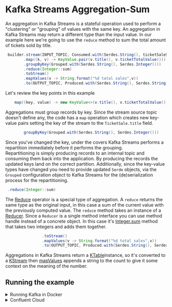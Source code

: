 # Kafka Streams Aggregation-Sum

An aggregation in Kafka Streams is a stateful operation used to perform a "clustering" or "grouping" of values with
the same key.  An aggregation in Kafka Streams may return a different type than the input value.  In our example here
we're going to use the `reduce` method to sum the total amount of tickets sold by title.

``` java
 builder.stream(INPUT_TOPIC, Consumed.with(Serdes.String(), ticketSaleSerde))
        .map((k, v) -> KeyValue.pair(v.title(), v.ticketTotalValue()))
        .groupByKey(Grouped.with(Serdes.String(), Serdes.Integer()))
        .reduce(Integer::sum)
        .toStream()
        .mapValues(v -> String.format("%d total sales",v))
        .to(OUTPUT_TOPIC, Produced.with(Serdes.String(), Serdes.String()));
```

Let's review the key points in this example

``` java
    map((key, value) -> new KeyValue<>(v.title(), v.ticketTotalValue()))
```  

Aggregations must group records by key.  Since the stream source topic doesn't define any, the code has a `map` operation which creates new key-value pairs setting the key of the stream to the `TicketSale.title` field.

``` java
        groupByKey(Grouped.with(Serdes.String(), Serdes.Integer()))
```

Since you've changed the key, under the covers Kafka Streams performs a repartition immediately before it performs the grouping.  
Repartitioning is simply producing records to an internal topic and consuming them back into the application.   By producing the records the updated keys land on
the correct partition. Additionally, since the key-value types have changed you need to provide updated `Serde` objects, via the `Grouped` configuration object
to Kafka Streams for the (de)serialization process for the repartitioning.

``` java
 .reduce(Integer::sum)
```

The [Reduce](https://javadoc.io/static/org.apache.kafka/kafka-streams/3.6.0/org/apache/kafka/streams/kstream/KGroupedStream.html#reduce-org.apache.kafka.streams.kstream.Reducer-) operator is a special type of aggregation. A `reduce` returns the same type as the original input, in this case a sum of the current value with the previously computed value. The `reduce` method takes an instance of a [Reducer](https://javadoc.io/static/org.apache.kafka/kafka-streams/3.6.0/org/apache/kafka/streams/kstream/Reducer.html). Since a `Reducer` is a single method interface you can use method handle instead of a concrete object. In this case it's [Integer.sum](https://docs.oracle.com/en/java/javase/17/docs/api/java.base/java/lang/Integer.html#sum(int,int)) method that takes two integers and adds them together.

``` java
                .toStream()
                .mapValues(v -> String.format("%d total sales",v))
                .to(OUTPUT_TOPIC, Produced.with(Serdes.String(), Serdes.String()));

```
Aggregations in Kafka Streams return a [KTable](https://javadoc.io/static/org.apache.kafka/kafka-streams/3.6.0/org/apache/kafka/streams/kstream/KTable.html)instance, so it's converted to a [KStream](https://javadoc.io/static/org.apache.kafka/kafka-streams/3.6.0/org/apache/kafka/streams/kstream/KStream.html) then [mapValues](https://javadoc.io/static/org.apache.kafka/kafka-streams/3.6.0/org/apache/kafka/streams/kstream/KStream.html#mapValues-org.apache.kafka.streams.kstream.ValueMapper-) appends a string to the count to give it some context on the meaning of the number.


## Running the example

<details>
  <summary>Running Kafka in Docker</summary>

* [Confluent CLI](https://docs.confluent.io/confluent-cli/current/install.html)
* Docker running via [Docker Desktop](https://docs.docker.com/desktop/) or [Docker Engine](https://docs.docker.com/engine/install/)

### Start Kafka

* Execute ```confluent local kafka start```  from a terminal window, and copy the `host:port` output
* Save the file `confluent.properties.orig` as `confluent.properties` (ignored by git) and update the `bootstrap.servers` config with the value from the previous step

### Create the topics `aggregation-sum-input` and `aggregation-sum-output`

* `confluent local kafka topic create aggregation-sum-input`
* `confluent local kafka topic create aggregation-sum-output`

### Start Kafka Streams

* CD into the `aggregating-sum/kstreams` directory
* Run `./gradlew clean build`
* Run `java -jar build/libs/aggregating-sum-standalone.jar`
* The command above assumes using the properties file `src/main/resources/confluent.properties` if you're using something else you'll need to add the path to the command i.e. `java -jar build/libs/aggregating-sum-standalone.jar [path to props file]`

### Provide input records

Open another terminal window and run the following command to add some records for the Kafka Streams application to process.

* `confluent local kafka topic produce aggregation-sum-input < src/main/resources/input.txt`


### View the results

Go back to the terminal window running the Kafka Streams application you should see something like this:
```text
[aggregating-sum-250767e8-e82b-4b4f-b10e-d4cabc22ab7b-StreamThread-1] INFO io.confluent.developer.AggregatingSum - Incoming record key[] value[TicketSale[title=Guardians of the Galaxy, ticketTotalValue=15]]
[aggregating-sum-250767e8-e82b-4b4f-b10e-d4cabc22ab7b-StreamThread-1] INFO io.confluent.developer.AggregatingSum - Incoming record key[] value[TicketSale[title=The Godfather, ticketTotalValue=15]]
[aggregating-sum-250767e8-e82b-4b4f-b10e-d4cabc22ab7b-StreamThread-1] INFO io.confluent.developer.AggregatingSum - Incoming record key[] value[TicketSale[title=Doctor Strange, ticketTotalValue=15]]
[aggregating-sum-250767e8-e82b-4b4f-b10e-d4cabc22ab7b-StreamThread-1] INFO io.confluent.developer.AggregatingSum - Incoming record key[] value[TicketSale[title=Guardians of the Galaxy, ticketTotalValue=15]]
[aggregating-sum-250767e8-e82b-4b4f-b10e-d4cabc22ab7b-StreamThread-1] INFO io.confluent.developer.AggregatingSum - Incoming record key[] value[TicketSale[title=Guardians of the Galaxy, ticketTotalValue=15]]
[aggregating-sum-250767e8-e82b-4b4f-b10e-d4cabc22ab7b-StreamThread-1] INFO io.confluent.developer.AggregatingSum - Incoming record key[] value[TicketSale[title=Guardians of the Galaxy, ticketTotalValue=15]]
[aggregating-sum-250767e8-e82b-4b4f-b10e-d4cabc22ab7b-StreamThread-1] INFO io.confluent.developer.AggregatingSum - Incoming record key[] value[TicketSale[title=The Godfather, ticketTotalValue=15]]
[aggregating-sum-250767e8-e82b-4b4f-b10e-d4cabc22ab7b-StreamThread-1] INFO io.confluent.developer.AggregatingSum - Incoming record key[] value[TicketSale[title=Doctor Strange, ticketTotalValue=15]]
[aggregating-sum-250767e8-e82b-4b4f-b10e-d4cabc22ab7b-StreamThread-1] INFO io.confluent.developer.AggregatingSum - Incoming record key[] value[TicketSale[title=Doctor Strange, ticketTotalValue=15]]
[aggregating-sum-250767e8-e82b-4b4f-b10e-d4cabc22ab7b-StreamThread-1] INFO io.confluent.developer.AggregatingSum - Incoming record key[] value[TicketSale[title=The Godfather, ticketTotalValue=15]]
[aggregating-sum-250767e8-e82b-4b4f-b10e-d4cabc22ab7b-StreamThread-1] INFO io.confluent.developer.AggregatingSum - Incoming record key[] value[TicketSale[title=The Godfather, ticketTotalValue=15]]
```
Note that, because incoming records don't have keys, the `KStream.map` function sets the keys to enable the aggregation.
Then roughly in 30 seconds you should see the average output like this:

```text
[aggregating-sum-250767e8-e82b-4b4f-b10e-d4cabc22ab7b-StreamThread-1] INFO io.confluent.developer.AggregatingSum - Reduce result key[The Godfather] value[60 total sales]
[aggregating-sum-250767e8-e82b-4b4f-b10e-d4cabc22ab7b-StreamThread-1] INFO io.confluent.developer.AggregatingSum - Reduce result key[Guardians of the Galaxy] value[60 total sales]
[aggregating-sum-250767e8-e82b-4b4f-b10e-d4cabc22ab7b-StreamThread-1] INFO io.confluent.developer.AggregatingSum - Reduce result key[Doctor Strange] value[60 total sales]
```


</details>

<details>
  <summary>Confluent Cloud</summary>

### Prerequisites

* A [Confluent Cloud](https://confluent.cloud/signup) account
* The [Confluent CLI](https://docs.confluent.io/confluent-cli/current/install.html)

<details>
     <summary>Creating a cluster in the Confluent Cloud Console</summary>

Create Kafka cluster following [these directions](https://docs.confluent.io/cloud/current/get-started/index.html)

### Get the configuration

Once Kafka is up and running all you need to next is get the client configuration.

* In the Confluent Cloud Console, click on the `Clients` option in the left-hand menu.
* Click on the `Java` tile and create the cluster API key and a Schema Registry API key
* Copy the generated properties into the `confluent.properties.orig` file and save it as `confluent.properties` (ignored by git)
</details>

<details>
  <summary>Creating a cluster with the CLI</summary>

If you already have a Confluent Cloud account, and you don't yet have a Kafka cluster and credentials for connecting to it, you can get started with CLI exclusively.

* Run the CLI command  `confluent plugin install confluent-cloud_kickstart`
* Then execute `confluent cloud-kickstart --name <CLUSTER NAME>` which will create a cluster, enable Schema Registry, and create all required API keys.  This will create a cluster with default settings. To see all the options available use `confluent cloud-kickstart --help`.
* Copy the generated client configurations (located in `~/Downloads/java_configs_<CLUSTER_ID>` by default) into `confluent.properties.org` and save as `confluent.properties`. The full location of the properties file is printed to the console.

</details>

### Create the topics `aggregation-sum-input` and `aggregation-sum-output`

*_Note that if you create the cluster using the CLI plugin you can omit the `--cluster` argument from the commands_*

* `confluent kafka topic create aggregation-sum-input --cluster <CLUSTER_ID>`
* `confluent kafka topic create aggregation-sum-output --cluster <CLUSTER_ID>`

### Start Kafka Streams

* CD into the `aggregating-sum/kstreams` directory
* Run `./gradlew clean build`
* Run `java -jar build/libs/aggregating-sum-standalone.jar`
* The command above assumes using the properties file `src/main/resources/confluent.properties` if you're using something else you'll need to add the path to the command i.e. `java -jar build/libs/aggregating-sum-standalone.jar [path to props file]`

### Provide input records

Open another terminal window and run the following commands to add some records for the Kafka Streams application to process.

* `confluent kafka topic produce aggregation-sum-input --cluster <CLUSTER_ID>  < src/main/resources/input.txt`


### View the results

Go back to the terminal window running the Kafka Streams application you should see something like this:
```text
[aggregating-sum-250767e8-e82b-4b4f-b10e-d4cabc22ab7b-StreamThread-1] INFO io.confluent.developer.AggregatingSum - Incoming record key[] value[TicketSale[title=Guardians of the Galaxy, ticketTotalValue=15]]
[aggregating-sum-250767e8-e82b-4b4f-b10e-d4cabc22ab7b-StreamThread-1] INFO io.confluent.developer.AggregatingSum - Incoming record key[] value[TicketSale[title=The Godfather, ticketTotalValue=15]]
[aggregating-sum-250767e8-e82b-4b4f-b10e-d4cabc22ab7b-StreamThread-1] INFO io.confluent.developer.AggregatingSum - Incoming record key[] value[TicketSale[title=Doctor Strange, ticketTotalValue=15]]
[aggregating-sum-250767e8-e82b-4b4f-b10e-d4cabc22ab7b-StreamThread-1] INFO io.confluent.developer.AggregatingSum - Incoming record key[] value[TicketSale[title=Guardians of the Galaxy, ticketTotalValue=15]]
[aggregating-sum-250767e8-e82b-4b4f-b10e-d4cabc22ab7b-StreamThread-1] INFO io.confluent.developer.AggregatingSum - Incoming record key[] value[TicketSale[title=Guardians of the Galaxy, ticketTotalValue=15]]
[aggregating-sum-250767e8-e82b-4b4f-b10e-d4cabc22ab7b-StreamThread-1] INFO io.confluent.developer.AggregatingSum - Incoming record key[] value[TicketSale[title=Guardians of the Galaxy, ticketTotalValue=15]]
[aggregating-sum-250767e8-e82b-4b4f-b10e-d4cabc22ab7b-StreamThread-1] INFO io.confluent.developer.AggregatingSum - Incoming record key[] value[TicketSale[title=The Godfather, ticketTotalValue=15]]
[aggregating-sum-250767e8-e82b-4b4f-b10e-d4cabc22ab7b-StreamThread-1] INFO io.confluent.developer.AggregatingSum - Incoming record key[] value[TicketSale[title=Doctor Strange, ticketTotalValue=15]]
[aggregating-sum-250767e8-e82b-4b4f-b10e-d4cabc22ab7b-StreamThread-1] INFO io.confluent.developer.AggregatingSum - Incoming record key[] value[TicketSale[title=Doctor Strange, ticketTotalValue=15]]
[aggregating-sum-250767e8-e82b-4b4f-b10e-d4cabc22ab7b-StreamThread-1] INFO io.confluent.developer.AggregatingSum - Incoming record key[] value[TicketSale[title=The Godfather, ticketTotalValue=15]]
[aggregating-sum-250767e8-e82b-4b4f-b10e-d4cabc22ab7b-StreamThread-1] INFO io.confluent.developer.AggregatingSum - Incoming record key[] value[TicketSale[title=The Godfather, ticketTotalValue=15]]
```
Note that, because the incoming records don't have keys, the `KStream.map` function sets the keys to enable the aggregation.
Then roughly in 30 seconds you should see the average output like this:

```text
[aggregating-sum-250767e8-e82b-4b4f-b10e-d4cabc22ab7b-StreamThread-1] INFO io.confluent.developer.AggregatingSum - Reduce result key[The Godfather] value[60 total sales]
[aggregating-sum-250767e8-e82b-4b4f-b10e-d4cabc22ab7b-StreamThread-1] INFO io.confluent.developer.AggregatingSum - Reduce result key[Guardians of the Galaxy] value[60 total sales]
[aggregating-sum-250767e8-e82b-4b4f-b10e-d4cabc22ab7b-StreamThread-1] INFO io.confluent.developer.AggregatingSum - Reduce result key[Doctor Strange] value[60 total sales]
```
</details>